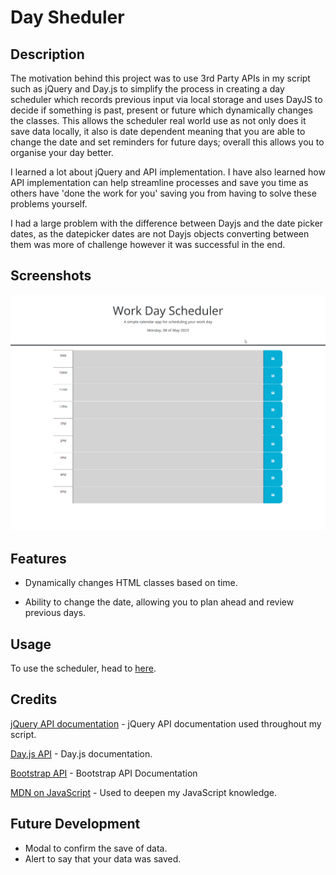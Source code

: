 # Day Sheduler

## Description

The motivation behind this project was to use 3rd Party APIs in my script such as jQuery and Day.js to simplify the process in creating a day scheduler which records previous input via local storage and uses DayJS to decide if something is past, present or future which dynamically changes the classes. This allows the scheduler real world use as not only does it save data locally, it also is date dependent meaning that you are able to change the date and set reminders for future days; overall this allows you to organise your day better. 

I learned a lot about jQuery and API implementation. I have also learned how API implementation can help streamline processes and save you time as others have 'done the work for you' saving you from having to solve these problems yourself. 

I had a large problem with the difference between Dayjs and the date picker dates, as the datepicker dates are not Dayjs objects converting between them was more of challenge however it was successful in the end.

## Screenshots

![GIF of the website in use, displaying text being saved and refreshed.](./assets/images/screenshots/screencap.gif)

## Features

- Dynamically changes HTML classes based on time.

- Ability to change the date, allowing you to plan ahead and review previous days.

## Usage

To use the scheduler, head to [here](https://jackstockwell.github.io/scheduler/).

## Credits

[jQuery API documentation](https://api.jquery.com/) - jQuery API documentation used throughout my script.

[Day.js API](https://day.js.org/docs/en/display/format) - Day.js documentation.

[Bootstrap API](https://getbootstrap.com/docs/5.3/getting-started/introduction/) - Bootstrap API Documentation

[MDN on JavaScript](https://developer.mozilla.org/en-US/docs/Web/JavaScript) - Used to deepen my JavaScript knowledge.



## Future Development
- Modal to confirm the save of data.
- Alert to say that your data was saved.
